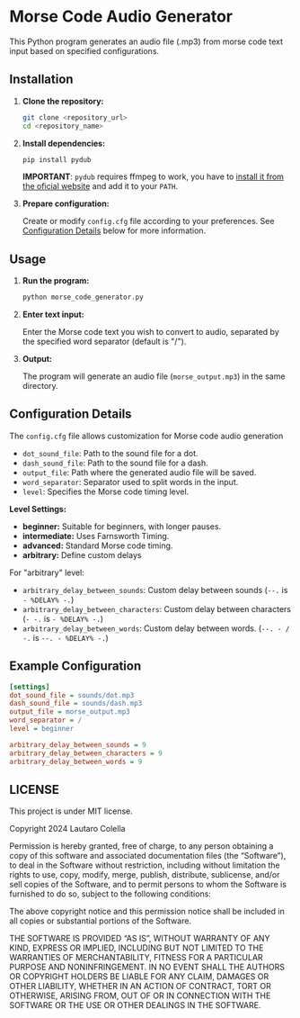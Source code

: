 # Morse Code Audio Generator

This Python program generates an audio file (.mp3) from morse code text input based on specified configurations.

## Installation

1. **Clone the repository:**

    ```sh
    git clone <repository_url>
    cd <repository_name>
    ```

2. **Install dependencies:**

    ```sh
    pip install pydub
    ```

    **IMPORTANT**: `pydub` requires ffmpeg to work, you have to [install it from the oficial website](https://ffmpeg.org/) and add it to your `PATH`.

3. **Prepare configuration:**

    Create or modify `config.cfg` file according to your preferences. See [Configuration Details](#configuration-details) below for more information.

## Usage

1. **Run the program:**

    ```sh
    python morse_code_generator.py
    ```

2. **Enter text input:**

    Enter the Morse code text you wish to convert to audio, separated by the specified word separator (default is "/").

3. **Output:**

    The program will generate an audio file (`morse_output.mp3`) in the same directory.

## Configuration Details

The `config.cfg` file allows customization for Morse code audio generation

- `dot_sound_file`: Path to the sound file for a dot.
- `dash_sound_file`: Path to the sound file for a dash.
- `output_file`: Path where the generated audio file will be saved.
- `word_separator`: Separator used to split words in the input.
- `level`: Specifies the Morse code timing level.

**Level Settings:**

- **beginner:** Suitable for beginners, with longer pauses.
- **intermediate:** Uses Farnsworth Timing.
- **advanced:** Standard Morse code timing.
- **arbitrary:** Define custom delays

For "arbitrary" level:

- `arbitrary_delay_between_sounds`: Custom delay between sounds (`--.` is `- %DELAY% -.`)
- `arbitrary_delay_between_characters`: Custom delay between characters (`- -.` is `- %DELAY% -.`)
- `arbitrary_delay_between_words`: Custom delay between words. (`--. - / -.` is `--. - %DELAY% -.`)

## Example Configuration

```ini
[settings]
dot_sound_file = sounds/dot.mp3
dash_sound_file = sounds/dash.mp3
output_file = morse_output.mp3
word_separator = /
level = beginner

arbitrary_delay_between_sounds = 9
arbitrary_delay_between_characters = 9
arbitrary_delay_between_words = 9
```

## LICENSE

This project is under MIT license.

Copyright 2024 Lautaro Colella

Permission is hereby granted, free of charge, to any person obtaining a copy of this software and associated documentation files (the “Software”), to deal in the Software without restriction, including without limitation the rights to use, copy, modify, merge, publish, distribute, sublicense, and/or sell copies of the Software, and to permit persons to whom the Software is furnished to do so, subject to the following conditions:

The above copyright notice and this permission notice shall be included in all copies or substantial portions of the Software.

THE SOFTWARE IS PROVIDED “AS IS”, WITHOUT WARRANTY OF ANY KIND, EXPRESS OR IMPLIED, INCLUDING BUT NOT LIMITED TO THE WARRANTIES OF MERCHANTABILITY, FITNESS FOR A PARTICULAR PURPOSE AND NONINFRINGEMENT. IN NO EVENT SHALL THE AUTHORS OR COPYRIGHT HOLDERS BE LIABLE FOR ANY CLAIM, DAMAGES OR OTHER LIABILITY, WHETHER IN AN ACTION OF CONTRACT, TORT OR OTHERWISE, ARISING FROM, OUT OF OR IN CONNECTION WITH THE SOFTWARE OR THE USE OR OTHER DEALINGS IN THE SOFTWARE.

